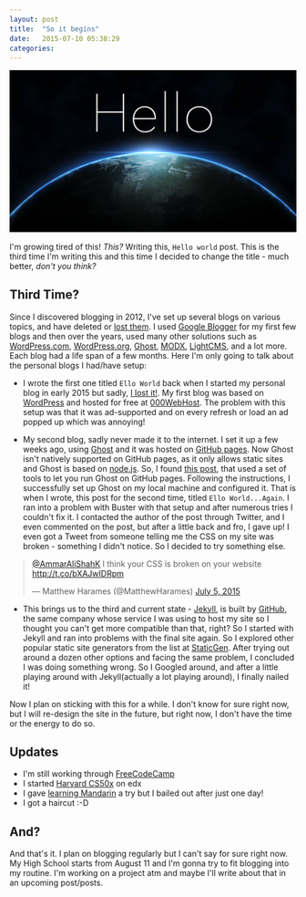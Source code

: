 ```yaml
---
layout: post
title:  "So it begins"
date:   2015-07-10 05:38:29
categories:
---
```


![Hello World](/../assets/hello-world.png)

I'm growing tired of this! *This?* Writing this, `Hello world` post. This is the third time I'm writing this and this time I decided to change the title - much better, *don't you think?*

## Third Time?

 Since I discovered blogging in 2012, I've set up several blogs on various topics, and have deleted or [lost them](https://medium.com/@ammarshah/how-i-lost-my-blog-24b31e300199). I used [Google Blogger](https://www.blogger.com) for my first few blogs and then over the years, used many other solutions such as [WordPress.com](https://wordpress.com/), [WordPress.org](https://wordpress.org/), [Ghost](https://ghost.org/), [MODX](http://modx.com/), [LightCMS](https://www.lightcms.com/), and a lot more. Each blog had a life span of a few months. Here I'm only going to talk about the personal blogs I had/have setup:

 + I wrote the first one titled `Ello World` back when I started my personal blog in early 2015 but sadly, [I lost it!](https://medium.com/@ammarshah/how-i-lost-my-blog-24b31e300199). My first blog was based on [WordPress](https://wordpress.org/) and hosted for free at [000WebHost](http://www.000webhost.com/690150.html). The problem with this setup was that it was ad-supported and on every refresh or load an ad popped up which was annoying!  

 + My second blog, sadly never made it to the internet. I set it up a few weeks ago, using [Ghost](https://ghost.org/) and it was hosted on [GitHub pages](https://pages.github.com/). Now Ghost isn't natively supported on GitHub pages, as it only allows static sites and Ghost is based on [node.js](https://nodejs.org/). So, I found [this post](http://leftofnull.com/2014/02/07/using-github-pages-with-ghost-and-buster-on-windows-part-1/index.html), that used a set of tools to let you run Ghost on GitHub pages. Following the instructions, I successfully set up Ghost on my local machine and configured it. That is when I wrote, this post for the second time, titled `Ello World...Again`. I ran into a problem with Buster with that setup and after numerous tries I couldn't fix it. I contacted the author of the post through Twitter, and I even commented on the post, but after a little back and fro, I gave up! I even got a Tweet from someone telling me the CSS on my site was broken - something I didn't notice. So I decided to try something else.
 <blockquote class="twitter-tweet" lang="en"><p lang="en" dir="ltr"><a href="https://twitter.com/AmmarAliShahK">@AmmarAliShahK</a> I think your CSS is broken on your website <a href="http://t.co/bXAJwIDRpm">http://t.co/bXAJwIDRpm</a></p>&mdash; Matthew Harames (@MatthewHarames) <a href="https://twitter.com/MatthewHarames/status/617758469584654336">July 5, 2015</a></blockquote>
<script async src="//platform.twitter.com/widgets.js" charset="utf-8"></script>

 + This brings us to the third and current state -  [Jekyll](http://jekyllrb.com/), is built by [GitHub](https://github.com/), the same company whose service I was using to host my site so I thought you can't get more compatible than that, right? So I started with Jekyll and ran into problems with the final site again. So I explored other popular static site generators from the list at [StaticGen](https://www.staticgen.com/). After trying out around a dozen other options and facing the same problem, I concluded I was doing something wrong. So I Googled around, and after a little playing around with Jekyll(actually a lot playing around), I finally nailed it!

 Now I plan on sticking with this for a while. I don't know for sure right now, but I will re-design the site in the future, but right now, I don't have the time or the energy to do so.

## Updates
+ I'm still working through [FreeCodeCamp](http://www.freecodecamp.com/ammaralishah)
+ I started [Harvard CS50x](https://courses.edx.org/courses/HarvardX/CS50x3/2015/info) on edx
+ I gave [learning Mandarin](https://www.edx.org/course/chinese-language-learn-basic-mandarin-mandarinx-mx101x) a try but I bailed out after just one day!
+ I got a haircut :-D

## And?
And that's it. I plan on blogging regularly but I can't say for sure right now. My High School starts from August 11 and I'm gonna try to fit blogging into my routine. I'm working on a project atm and maybe I'll  write about that in an upcoming post/posts.
